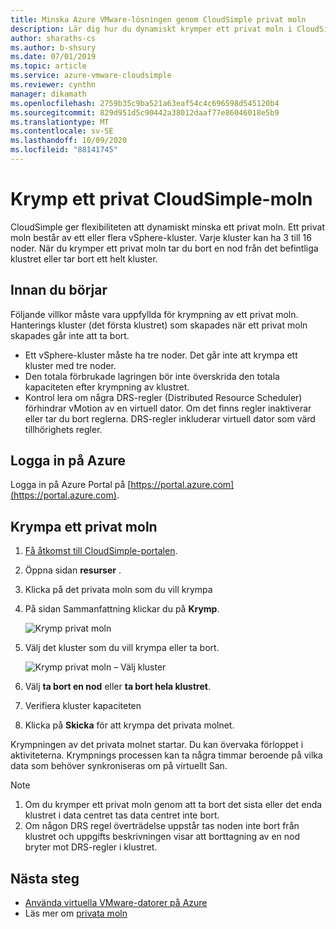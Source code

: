 ```yaml
---
title: Minska Azure VMware-lösningen genom CloudSimple privat moln
description: Lär dig hur du dynamiskt krymper ett privat moln i CloudSimple genom att ta bort en nod från ett befintligt vSphere-kluster eller ta bort ett helt kluster.
author: sharaths-cs
ms.author: b-shsury
ms.date: 07/01/2019
ms.topic: article
ms.service: azure-vmware-cloudsimple
ms.reviewer: cynthn
manager: dikamath
ms.openlocfilehash: 2759b35c9ba521a63eaf54c4c696598d545120b4
ms.sourcegitcommit: 829d951d5c90442a38012daaf77e86046018e5b9
ms.translationtype: MT
ms.contentlocale: sv-SE
ms.lasthandoff: 10/09/2020
ms.locfileid: "88141745"
---
```

# <a name="shrink-a-cloudsimple-private-cloud"></a>Krymp ett privat CloudSimple-moln

CloudSimple ger flexibiliteten att dynamiskt minska ett privat moln.  Ett privat moln består av ett eller flera vSphere-kluster. Varje kluster kan ha 3 till 16 noder. När du krymper ett privat moln tar du bort en nod från det befintliga klustret eller tar bort ett helt kluster. 

## <a name="before-you-begin"></a>Innan du börjar

Följande villkor måste vara uppfyllda för krympning av ett privat moln.  Hanterings kluster (det första klustret) som skapades när ett privat moln skapades går inte att ta bort.

* Ett vSphere-kluster måste ha tre noder.  Det går inte att krympa ett kluster med tre noder.
* Den totala förbrukade lagringen bör inte överskrida den totala kapaciteten efter krympning av klustret.
* Kontrol lera om några DRS-regler (Distributed Resource Scheduler) förhindrar vMotion av en virtuell dator.  Om det finns regler inaktiverar eller tar du bort reglerna.  DRS-regler inkluderar virtuell dator som värd tillhörighets regler.

## <a name="sign-in-to-azure"></a>Logga in på Azure

Logga in på Azure Portal på [https://portal.azure.com](https://portal.azure.com).

## <a name="shrink-a-private-cloud"></a>Krympa ett privat moln

1. [Få åtkomst till CloudSimple-portalen](access-cloudsimple-portal.md).

2. Öppna sidan **resurser** .

3. Klicka på det privata moln som du vill krympa

4. På sidan Sammanfattning klickar du på **Krymp**.

    ![Krymp privat moln](media/shrink-private-cloud.png)

5. Välj det kluster som du vill krympa eller ta bort. 

    ![Krymp privat moln – Välj kluster](media/shrink-private-cloud-select-cluster.png)

6. Välj **ta bort en nod** eller **ta bort hela klustret**. 

7. Verifiera kluster kapaciteten

8. Klicka på **Skicka** för att krympa det privata molnet.

Krympningen av det privata molnet startar.  Du kan övervaka förloppet i aktiviteterna.  Krympnings processen kan ta några timmar beroende på vilka data som behöver synkroniseras om på virtuellt San.

> [!NOTE]
> 1. Om du krymper ett privat moln genom att ta bort det sista eller det enda klustret i data centret tas data centret inte bort.
> 2. Om någon DRS regel överträdelse uppstår tas noden inte bort från klustret och uppgifts beskrivningen visar att borttagning av en nod bryter mot DRS-regler i klustret.    


## <a name="next-steps"></a>Nästa steg

* [Använda virtuella VMware-datorer på Azure](quickstart-create-vmware-virtual-machine.md)
* Läs mer om [privata moln](cloudsimple-private-cloud.md)
